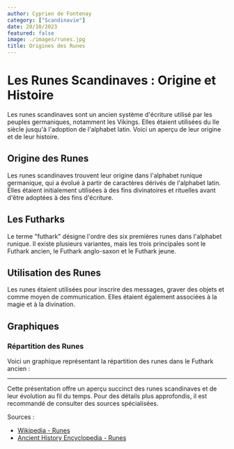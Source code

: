 ```yaml
---
author: Cyprien de Fontenay
category: ["Scandinavie"]
date: 20/10/2023
featured: false
image: ./images/runes.jpg
title: Origines des Runes
---
```


# Les Runes Scandinaves : Origine et Histoire

Les runes scandinaves sont un ancien système d'écriture utilisé par les peuples germaniques, notamment les Vikings. Elles étaient utilisées du IIe siècle jusqu'à l'adoption de l'alphabet latin. Voici un aperçu de leur origine et de leur histoire.

## Origine des Runes

Les runes scandinaves trouvent leur origine dans l'alphabet runique germanique, qui a évolué à partir de caractères dérivés de l'alphabet latin. Elles étaient initialement utilisées à des fins divinatoires et rituelles avant d'être adoptées à des fins d'écriture.

## Les Futharks

Le terme "futhark" désigne l'ordre des six premières runes dans l'alphabet runique. Il existe plusieurs variantes, mais les trois principales sont le Futhark ancien, le Futhark anglo-saxon et le Futhark jeune.


## Utilisation des Runes

Les runes étaient utilisées pour inscrire des messages, graver des objets et comme moyen de communication. Elles étaient également associées à la magie et à la divination.

## Graphiques

### Répartition des Runes

Voici un graphique représentant la répartition des runes dans le Futhark ancien :


---

Cette présentation offre un aperçu succinct des runes scandinaves et de leur évolution au fil du temps. Pour des détails plus approfondis, il est recommandé de consulter des sources spécialisées.

Sources :
- [Wikipedia - Runes](https://en.wikipedia.org/wiki/Runes)
- [Ancient History Encyclopedia - Runes](https://www.ancient.eu/Runes/)


